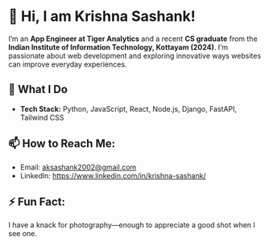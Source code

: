 # 👋 Hi, I am Krishna Sashank!

I’m an **App Engineer at Tiger Analytics** and a recent **CS graduate** from the **Indian Institute of Information Technology, Kottayam (2024)**. I’m passionate about web development and exploring innovative ways websites can improve everyday experiences.

## 🚀 What I Do
- **Tech Stack:** Python, JavaScript, React, Node.js, Django, FastAPI, Tailwind CSS

## 📫 How to Reach Me:
- Email: aksashank2002@gmail.com
- LinkedIn: https://www.linkedin.com/in/krishna-sashank/

## ⚡️ Fun Fact:
I have a knack for photography—enough to appreciate a good shot when I see one.


<!--
**Sashank02/Sashank02** is a ✨ _special_ ✨ repository because its `README.md` (this file) appears on your GitHub profile.

Here are some ideas to get you started:

- 🔭 I’m currently working on ...
- 🌱 I’m currently learning ...
- 👯 I’m looking to collaborate on ...
- 🤔 I’m looking for help with ...
- 💬 Ask me about ...
- 📫 How to reach me: ...
- 😄 Pronouns: ...
- ⚡ Fun fact: ...
-->
